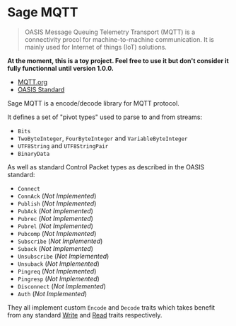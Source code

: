 # Sage MQTT

> OASIS Message Queuing Telemetry Transport (MQTT) is a connectivity procol for machine-to-machine communication. It is mainly used for Internet of things (IoT) solutions.

**At the moment, this is a toy project. Feel free to use it but don't consider it fully functionnal until version 1.0.0.**

- [MQTT.org](http://mqtt.org/)
- [OASIS Standard](https://docs.oasis-open.org/mqtt/mqtt/v5.0/mqtt-v5.0.html)

Sage MQTT is a encode/decode library for MQTT protocol.

It defines a set of "pivot types" used to parse to and from streams:

- `Bits`
- `TwoByteInteger`, `FourByteInteger` and `VariableByteInteger`
- `UTF8String` and `UTF8StringPair`
- `BinaryData`

As well as standard Control Packet types as described in the OASIS standard:

- `Connect`
- `ConnAck` (_Not Implemented_)
- `Publish` (_Not Implemented_)
- `PubAck` (_Not Implemented_)
- `Pubrec` (_Not Implemented_)
- `Pubrel` (_Not Implemented_)
- `Pubcomp` (_Not Implemented_)
- `Subscribe` (_Not Implemented_)
- `Suback` (_Not Implemented_)
- `Unsubscribe` (_Not Implemented_)
- `Unsuback` (_Not Implemented_)
- `Pingreq` (_Not Implemented_)
- `Pingresp` (_Not Implemented_)
- `Disconnect` (_Not Implemented_)
- `Auth` (_Not Implemented_)

They all implement custom `Encode` and `Decode` traits which takes benefit from any standard [Write](https://doc.rust-lang.org/std/io/trait.Write.html) and [Read](https://doc.rust-lang.org/std/io/trait.Read.html) traits respectively. 

